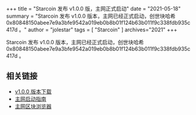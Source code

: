 +++
title = "Starcoin 发布 v1.0.0 版，主网正式启动"
date = "2021-05-18"
summary = "Starcoin 发布 v1.0.0 版本，主网已经正式启动，创世块哈希 0x80848150abee7e9a3bfe9542a019eb0b8b01f124b63b011f9c338fdb935c417d 。"
author = "jolestar"
tags = [
    "Starcoin"
]
archives="2021"
+++

Starcoin 发布 v1.0.0 版本，主网已经正式启动，创世块哈希 0x80848150abee7e9a3bfe9542a019eb0b8b01f124b63b011f9c338fdb935c417d 。

## 相关链接

* [v1.0.0 版本下载](https://github.com/starcoinorg/starcoin/releases/tag/v1.0.0)
* [主网启动指南](https://github.com/starcoinorg/starcoin/discussions/2506)
* [主网区块浏览器](https://explorer.starcoin.org/main)

